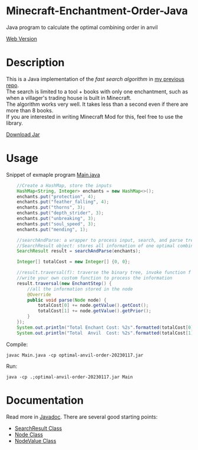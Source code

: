 # Minecraft-Enchantment-Order-Java
Java program to calculate the optimal combining order in anvil

[Web Version](https://kkchengaf.github.io/Minecraft-Enchantment-Order-Calculator/)

# Description
This is a Java implementation of the *fast search algorithm* in [my previous repo](https://github.com/kkchengaf/Minecraft-Enchantment-Order-Calculator). <br>
The search is limited to a tool + books with only one enchantment, such as when a villager's trading house is built in Minecraft. <br>
The algorithm works very well. It takes less than a second even if there are more than 8 books. <br>
If you are interested in writing Minecraft Mod for this, feel free to use the library. <br>

[Download Jar](https://github.com/kkchengaf/Minecraft-Enchantment-Order-Java/releases/download/v1.0.0/optimal-anvil-order-20230117.jar)

# Usage
Snippet of exmaple program [Main.java](https://github.com/kkchengaf/Minecraft-Enchantment-Order-Java/blob/master/demo/Main.java)
```Java    
    //Create a HashMap, store the inputs
    HashMap<String, Integer> enchants = new HashMap<>();
    enchants.put("protection", 4);
    enchants.put("feather_falling", 4);
    enchants.put("thorns", 3);
    enchants.put("depth_strider", 3);
    enchants.put("unbreaking", 3);
    enchants.put("soul_speed", 3);
    enchants.put("mending", 1);

    //searchAndParse: a wrapper to process input, search, and parse tree structure
    //SearchResult object: stores all information of one optimal combining order
    SearchResult result = searchAndParse(enchants);

    Integer[] totalCost = new Integer[] {0, 0};

    //result.traversal(f): traverse the binary tree, invoke function f every non leaf node (every combine in anvil)
    //write your own custom function to process the information
    result.traversal(new EnchantStep() {
        //all the information stored in the node
        @Override
        public void parse(Node node) {
            totalCost[0] += node.getValue().getCost();
            totalCost[1] += node.getValue().getPrior();
        }
    });
    System.out.println("Total Enchant Cost: %2s".formatted(totalCost[0]));
    System.out.println("Total  Anvil  Cost: %2s".formatted(totalCost[1]));
```

Compile:
```
javac Main.java -cp optimal-anvil-order-20230117.jar
```
Run:
```
java -cp .;optimal-anvil-order-20230117.jar Main
```
# Documentation
Read more in [Javadoc](https://kkchengaf.github.io/Minecraft-Enchantment-Order-Java/). There are several good starting points:
- [SearchResult Class](https://kkchengaf.github.io/Minecraft-Enchantment-Order-Java/EnchantmentOrder/SearchResult.html)
- [Node Class](https://kkchengaf.github.io/Minecraft-Enchantment-Order-Java/EnchantmentOrder/Node.html)
- [NodeValue Class](https://kkchengaf.github.io/Minecraft-Enchantment-Order-Java/EnchantmentOrder/NodeValue.html)
